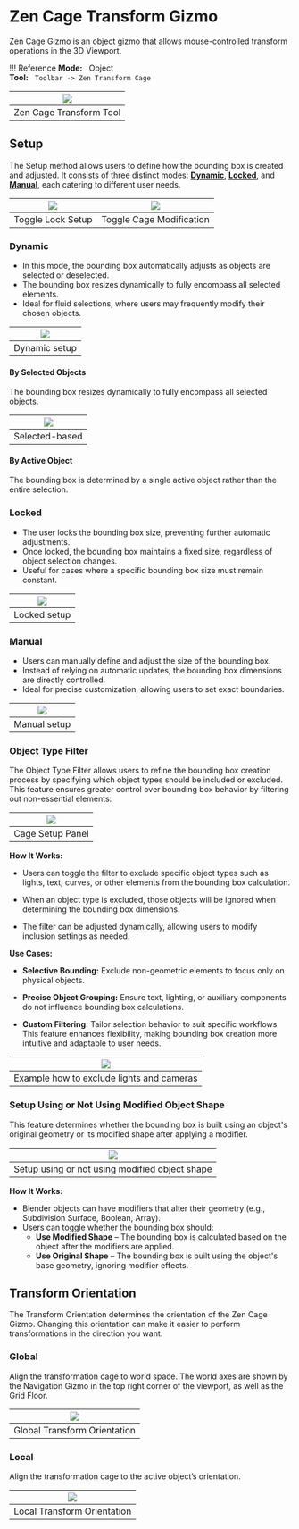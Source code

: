 # Zen Cage Transform Gizmo
Zen Cage Gizmo is an object gizmo that allows mouse-controlled transform operations in the 3D Viewport. 

!!! Reference
    **Mode:** &nbsp; Object <br>
    **Tool:** &nbsp; `Toolbar -> Zen Transform Cage`

| ![](img/screen/cage_tool_preview.png) |
|---|
| Zen Cage Transform Tool |

## Setup
The Setup method allows users to define how the bounding box is created and adjusted. It consists of three distinct modes: [**Dynamic**](#dynamic), [**Locked**](#locked), and [**Manual**](#manual), each catering to different user needs.

| ![](img/screen/cage_setup_lock.png) | ![](img/screen/cage_setup_modify.png) |
|---|---|
| Toggle Lock Setup | Toggle Cage Modification |

### Dynamic
- In this mode, the bounding box automatically adjusts as objects are selected or deselected.
- The bounding box resizes dynamically to fully encompass all selected elements.
- Ideal for fluid selections, where users may frequently modify their chosen objects.

| ![](img/screen/setup_dynamic.gif) |
|---|
| Dynamic setup |

#### By Selected Objects
The bounding box resizes dynamically to fully encompass all selected objects.

| ![](img/screen/cage_setup_selected_active.png) |
|---|
| Selected-based |

#### By Active Object
The bounding box is determined by a single active object rather than the entire selection.

### Locked
- The user locks the bounding box size, preventing further automatic adjustments.
- Once locked, the bounding box maintains a fixed size, regardless of object selection changes.
- Useful for cases where a specific bounding box size must remain constant.

| ![](img/screen/locked_setup.gif) |
|---|
| Locked setup |

### Manual
- Users can manually define and adjust the size of the bounding box.
- Instead of relying on automatic updates, the bounding box dimensions are directly controlled.
- Ideal for precise customization, allowing users to set exact boundaries.

| ![](img/screen/manual_setup.gif) |
|---|
| Manual setup |

### Object Type Filter
The Object Type Filter allows users to refine the bounding box creation process by specifying which object types should be included or excluded. This feature ensures greater control over bounding box behavior by filtering out non-essential elements.

| ![](img/screen/cage_setup_panel.png) |
|---|
| Cage Setup Panel |

**How It Works:**

- Users can toggle the filter to exclude specific object types such as lights, text, curves, or other elements from the bounding box calculation.

- When an object type is excluded, those objects will be ignored when determining the bounding box dimensions.

- The filter can be adjusted dynamically, allowing users to modify inclusion settings as needed.

**Use Cases:**

- **Selective Bounding:** Exclude non-geometric elements to focus only on physical objects.

- **Precise Object Grouping:** Ensure text, lighting, or auxiliary components do not influence bounding box calculations.

- **Custom Filtering:** Tailor selection behavior to suit specific workflows.
This feature enhances flexibility, making bounding box creation more intuitive and adaptable to user needs.

| ![](img/screen/object_type_filter.gif) |
|---|
| Example how to exclude lights and cameras |

### Setup Using or Not Using Modified Object Shape
This feature determines whether the bounding box is built using an object's original geometry or its modified shape after applying a modifier.

| ![](img/screen/cage_setup_show_with_modifiers.png) |
|---|
| Setup using or not using modified object shape |

**How It Works:**

- Blender objects can have modifiers that alter their geometry (e.g., Subdivision Surface, Boolean, Array).
- Users can toggle whether the bounding box should:
    - **Use Modified Shape** – The bounding box is calculated based on the object after the modifiers are applied.
    - **Use Original Shape** – The bounding box is built using the object's base geometry, ignoring modifier effects.

## Transform Orientation
The Transform Orientation determines the orientation of the Zen Cage Gizmo. Changing this orientation can make it easier to perform transformations in the direction you want.

### Global
Align the transformation cage to world space. The world axes are shown by the Navigation Gizmo in the top right corner of the viewport, as well as the Grid Floor.

| ![](img/screen/cage_global_transform_orientation.png) |
|---|
| Global Transform Orientation |

### Local
Align the transformation cage to the active object’s orientation.

| ![](img/screen/cage_local_transform_orientation.png) |
|---|
| Local Transform Orientation |
